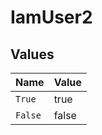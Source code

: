 # IamUser2


## Values

| Name    | Value   |
| ------- | ------- |
| `True`  | true    |
| `False` | false   |